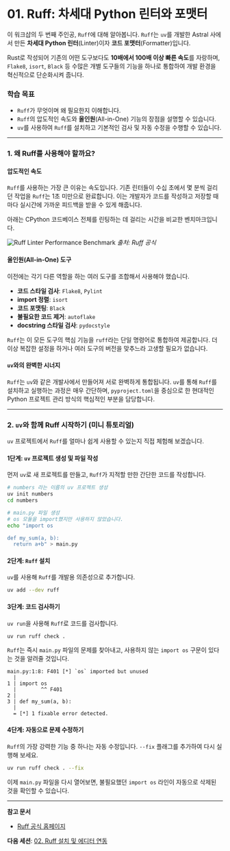 # 01. Ruff: 차세대 Python 린터와 포맷터

이 워크샵의 두 번째 주인공, `Ruff`에 대해 알아봅니다. `Ruff`는 `uv`를 개발한 Astral 사에서 만든 **차세대 Python 린터**(Linter)이자 **코드 포맷터**(Formatter)입니다.

Rust로 작성되어 기존의 어떤 도구보다도 **10배에서 100배 이상 빠른 속도**를 자랑하며, `Flake8`, `isort`, `Black` 등 수많은 개별 도구들의 기능을 하나로 통합하여 개발 환경을 혁신적으로 단순화시켜 줍니다.

### 학습 목표

-   `Ruff`가 무엇이며 왜 필요한지 이해합니다.
-   `Ruff`의 압도적인 속도와 **올인원**(All-in-One) 기능의 장점을 설명할 수 있습니다.
-   `uv`를 사용하여 `Ruff`를 설치하고 기본적인 검사 및 자동 수정을 수행할 수 있습니다.

---

### 1. 왜 Ruff를 사용해야 할까요?

#### 압도적인 속도

`Ruff`를 사용하는 가장 큰 이유는 속도입니다. 기존 린터들이 수십 초에서 몇 분씩 걸리던 작업을 `Ruff`는 1초 미만으로 완료합니다. 이는 개발자가 코드를 작성하고 저장할 때마다 실시간에 가까운 피드백을 받을 수 있게 해줍니다.

아래는 CPython 코드베이스 전체를 린팅하는 데 걸리는 시간을 비교한 벤치마크입니다.

![Ruff Linter Performance Benchmark](https://user-images.githubusercontent.com/1309177/232603514-c95e9b0f-6b31-43de-9a80-9e844173fd6a.svg#only-dark)
*출처: Ruff 공식*

#### 올인원(All-in-One) 도구

이전에는 각기 다른 역할을 하는 여러 도구를 조합해서 사용해야 했습니다.

-   **코드 스타일 검사**: `Flake8`, `Pylint`
-   **import 정렬**: `isort`
-   **코드 포맷팅**: `Black`
-   **불필요한 코드 제거**: `autoflake`
-   **docstring 스타일 검사**: `pydocstyle`

`Ruff`는 이 모든 도구의 핵심 기능을 `ruff`라는 단일 명령어로 통합하여 제공합니다. 더 이상 복잡한 설정을 하거나 여러 도구의 버전을 맞추느라 고생할 필요가 없습니다.

#### `uv`와의 완벽한 시너지

`Ruff`는 `uv`와 같은 개발사에서 만들어져 서로 완벽하게 통합됩니다. `uv`를 통해 `Ruff`를 설치하고 실행하는 과정은 매우 간단하며, `pyproject.toml`을 중심으로 한 현대적인 Python 프로젝트 관리 방식의 핵심적인 부분을 담당합니다.

---

### 2. `uv`와 함께 Ruff 시작하기 (미니 튜토리얼)

`uv` 프로젝트에서 `Ruff`를 얼마나 쉽게 사용할 수 있는지 직접 체험해 보겠습니다.

#### 1단계: `uv` 프로젝트 생성 및 파일 작성

먼저 `uv`로 새 프로젝트를 만들고, `Ruff`가 지적할 만한 간단한 코드를 작성합니다.

```bash
# numbers 라는 이름의 uv 프로젝트 생성
uv init numbers
cd numbers

# main.py 파일 생성
# os 모듈을 import했지만 사용하지 않았습니다.
echo "import os

def my_sum(a, b):
  return a+b" > main.py
```

#### 2단계: `Ruff` 설치

`uv`를 사용해 `Ruff`를 개발용 의존성으로 추가합니다.

```bash
uv add --dev ruff
```

#### 3단계: 코드 검사하기

`uv run`을 사용해 `Ruff`로 코드를 검사합니다.

```bash
uv run ruff check .
```

`Ruff`는 즉시 `main.py` 파일의 문제를 찾아내고, 사용하지 않는 `import os` 구문이 있다는 것을 알려줄 것입니다.

```
main.py:1:8: F401 [*] `os` imported but unused
  |
1 | import os
  |        ^^ F401
2 |
3 | def my_sum(a, b):
  |
  = [*] 1 fixable error detected.
```

#### 4단계: 자동으로 문제 수정하기

`Ruff`의 가장 강력한 기능 중 하나는 자동 수정입니다. `--fix` 플래그를 추가하여 다시 실행해 보세요.

```bash
uv run ruff check . --fix
```

이제 `main.py` 파일을 다시 열어보면, 불필요했던 `import os` 라인이 자동으로 삭제된 것을 확인할 수 있습니다.

---

**참고 문서**
- [Ruff 공식 홈페이지](https://docs.astral.sh/ruff/)

**다음 세션**: [02. Ruff 설치 및 에디터 연동](./../02-installation-setup/README.md)
